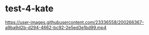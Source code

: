 # test-4-kate



https://user-images.githubusercontent.com/23336558/200266367-a9ba9d2b-d294-4662-bc92-2e5ed3e1bd99.mp4



